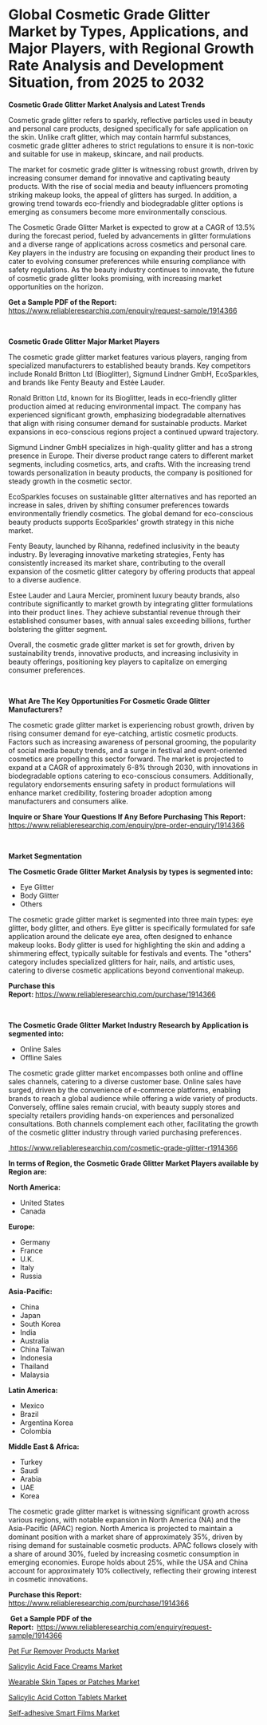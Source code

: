 <p><h1>Global Cosmetic Grade Glitter Market by Types, Applications, and Major Players, with Regional Growth Rate Analysis and Development Situation, from 2025 to 2032</h1></p><p><strong>Cosmetic Grade Glitter Market Analysis and Latest Trends</strong></p>
<p><p>Cosmetic grade glitter refers to sparkly, reflective particles used in beauty and personal care products, designed specifically for safe application on the skin. Unlike craft glitter, which may contain harmful substances, cosmetic grade glitter adheres to strict regulations to ensure it is non-toxic and suitable for use in makeup, skincare, and nail products.</p><p>The market for cosmetic grade glitter is witnessing robust growth, driven by increasing consumer demand for innovative and captivating beauty products. With the rise of social media and beauty influencers promoting striking makeup looks, the appeal of glitters has surged. In addition, a growing trend towards eco-friendly and biodegradable glitter options is emerging as consumers become more environmentally conscious.</p><p>The Cosmetic Grade Glitter Market is expected to grow at a CAGR of 13.5% during the forecast period, fueled by advancements in glitter formulations and a diverse range of applications across cosmetics and personal care. Key players in the industry are focusing on expanding their product lines to cater to evolving consumer preferences while ensuring compliance with safety regulations. As the beauty industry continues to innovate, the future of cosmetic grade glitter looks promising, with increasing market opportunities on the horizon.</p></p>
<p><strong>Get a Sample PDF of the Report:&nbsp;</strong> <a href="https://www.reliableresearchiq.com/enquiry/request-sample/1914366?utm_campaign=104&utm_medium=2&utm_source=Github&utm_content=ia&utm_term=10022025&utm_id=cosmetic-grade-glitter">https://www.reliableresearchiq.com/enquiry/request-sample/1914366</a></p>
<p>&nbsp;</p>
<p><strong>Cosmetic Grade Glitter Major Market Players</strong></p>
<p><p>The cosmetic grade glitter market features various players, ranging from specialized manufacturers to established beauty brands. Key competitors include Ronald Britton Ltd (Bioglitter), Sigmund Lindner GmbH, EcoSparkles, and brands like Fenty Beauty and Estée Lauder.</p><p>Ronald Britton Ltd, known for its Bioglitter, leads in eco-friendly glitter production aimed at reducing environmental impact. The company has experienced significant growth, emphasizing biodegradable alternatives that align with rising consumer demand for sustainable products. Market expansions in eco-conscious regions project a continued upward trajectory.</p><p>Sigmund Lindner GmbH specializes in high-quality glitter and has a strong presence in Europe. Their diverse product range caters to different market segments, including cosmetics, arts, and crafts. With the increasing trend towards personalization in beauty products, the company is positioned for steady growth in the cosmetic sector.</p><p>EcoSparkles focuses on sustainable glitter alternatives and has reported an increase in sales, driven by shifting consumer preferences towards environmentally friendly cosmetics. The global demand for eco-conscious beauty products supports EcoSparkles' growth strategy in this niche market.</p><p>Fenty Beauty, launched by Rihanna, redefined inclusivity in the beauty industry. By leveraging innovative marketing strategies, Fenty has consistently increased its market share, contributing to the overall expansion of the cosmetic glitter category by offering products that appeal to a diverse audience.</p><p>Estee Lauder and Laura Mercier, prominent luxury beauty brands, also contribute significantly to market growth by integrating glitter formulations into their product lines. They achieve substantial revenue through their established consumer bases, with annual sales exceeding billions, further bolstering the glitter segment.</p><p>Overall, the cosmetic grade glitter market is set for growth, driven by sustainability trends, innovative products, and increasing inclusivity in beauty offerings, positioning key players to capitalize on emerging consumer preferences.</p></p>
<p>&nbsp;</p>
<p><strong>What Are The Key Opportunities For Cosmetic Grade Glitter Manufacturers?</strong></p>
<p><p>The cosmetic grade glitter market is experiencing robust growth, driven by rising consumer demand for eye-catching, artistic cosmetic products. Factors such as increasing awareness of personal grooming, the popularity of social media beauty trends, and a surge in festival and event-oriented cosmetics are propelling this sector forward. The market is projected to expand at a CAGR of approximately 6-8% through 2030, with innovations in biodegradable options catering to eco-conscious consumers. Additionally, regulatory endorsements ensuring safety in product formulations will enhance market credibility, fostering broader adoption among manufacturers and consumers alike.</p></p>
<p><strong>Inquire or Share Your Questions If Any Before Purchasing This Report:</strong> <a href="https://www.reliableresearchiq.com/enquiry/pre-order-enquiry/1914366?utm_campaign=104&utm_medium=2&utm_source=Github&utm_content=ia&utm_term=10022025&utm_id=cosmetic-grade-glitter">https://www.reliableresearchiq.com/enquiry/pre-order-enquiry/1914366</a></p>
<p>&nbsp;</p>
<p><strong>Market Segmentation</strong></p>
<p><strong>The Cosmetic Grade Glitter Market Analysis by types is segmented into:</strong></p>
<p><ul><li>Eye Glitter</li><li>Body Glitter</li><li>Others</li></ul></p>
<p><p>The cosmetic grade glitter market is segmented into three main types: eye glitter, body glitter, and others. Eye glitter is specifically formulated for safe application around the delicate eye area, often designed to enhance makeup looks. Body glitter is used for highlighting the skin and adding a shimmering effect, typically suitable for festivals and events. The "others" category includes specialized glitters for hair, nails, and artistic uses, catering to diverse cosmetic applications beyond conventional makeup.</p></p>
<p><strong>Purchase this Report:&nbsp;</strong><a href="https://www.reliableresearchiq.com/purchase/1914366?utm_campaign=104&utm_medium=2&utm_source=Github&utm_content=ia&utm_term=10022025&utm_id=cosmetic-grade-glitter">https://www.reliableresearchiq.com/purchase/1914366</a></p>
<p>&nbsp;</p>
<p><strong>The Cosmetic Grade Glitter Market Industry Research by Application is segmented into:</strong></p>
<p><ul><li>Online Sales</li><li>Offline Sales</li></ul></p>
<p><p>The cosmetic grade glitter market encompasses both online and offline sales channels, catering to a diverse customer base. Online sales have surged, driven by the convenience of e-commerce platforms, enabling brands to reach a global audience while offering a wide variety of products. Conversely, offline sales remain crucial, with beauty supply stores and specialty retailers providing hands-on experiences and personalized consultations. Both channels complement each other, facilitating the growth of the cosmetic glitter industry through varied purchasing preferences.</p></p>
<p><a href="https://www.reliableresearchiq.com/cosmetic-grade-glitter-r1914366?utm_campaign=104&utm_medium=2&utm_source=Github&utm_content=ia&utm_term=10022025&utm_id=cosmetic-grade-glitter">&nbsp;https://www.reliableresearchiq.com/cosmetic-grade-glitter-r1914366</a></p>
<p><strong>In terms of Region, the Cosmetic Grade Glitter Market Players available by Region are:</strong></p>
<p>
    <p> <strong> North America: </strong>
        <ul>
            <li>United States</li>
            <li>Canada</li>
        </ul>
        </p> 
    <p> <strong> Europe: </strong>
        <ul>
            <li>Germany</li>
            <li>France</li>
            <li>U.K.</li>
            <li>Italy</li>
            <li>Russia</li>
        </ul>
        </p> 
    <p> <strong> Asia-Pacific: </strong>
        <ul>
            <li>China</li>
            <li>Japan</li>
            <li>South Korea</li>
            <li>India</li>
            <li>Australia</li>
            <li>China Taiwan</li>
            <li>Indonesia</li>
            <li>Thailand</li>
            <li>Malaysia</li>
        </ul>
        </p> 
    <p> <strong> Latin America: </strong>
        <ul>
            <li>Mexico</li>
            <li>Brazil</li>
            <li>Argentina Korea</li>
            <li>Colombia</li>
        </ul>
        </p> 
    <p> <strong> Middle East & Africa: </strong>
        <ul>
            <li>Turkey</li>
            <li>Saudi</li>
            <li>Arabia</li>
            <li>UAE</li>
            <li>Korea</li>
        </ul>
    </p>
    </p>
<p><p>The cosmetic grade glitter market is witnessing significant growth across various regions, with notable expansion in North America (NA) and the Asia-Pacific (APAC) region. North America is projected to maintain a dominant position with a market share of approximately 35%, driven by rising demand for sustainable cosmetic products. APAC follows closely with a share of around 30%, fueled by increasing cosmetic consumption in emerging economies. Europe holds about 25%, while the USA and China account for approximately 10% collectively, reflecting their growing interest in cosmetic innovations.</p></p>
<p><strong>Purchase this Report: </strong><a href="https://www.reliableresearchiq.com/purchase/1914366?utm_campaign=104&utm_medium=2&utm_source=Github&utm_content=ia&utm_term=10022025&utm_id=cosmetic-grade-glitter">https://www.reliableresearchiq.com/purchase/1914366</a></p>
<p>&nbsp;<strong>Get a Sample PDF of the Report:&nbsp;&nbsp;</strong><a href="https://www.reliableresearchiq.com/enquiry/request-sample/1914366?utm_campaign=104&utm_medium=2&utm_source=Github&utm_content=ia&utm_term=10022025&utm_id=cosmetic-grade-glitter">https://www.reliableresearchiq.com/enquiry/request-sample/1914366</a></p>
<p><strong></strong></p>
<p><p><a href="https://github.com/sissalgamd/Market-Research-Report-List-1/blob/main/pet-fur-remover-products-market.md?utm_campaign=104&utm_medium=2&utm_source=Github&utm_content=ia&utm_term=10022025&utm_id=cosmetic-grade-glitter">Pet Fur Remover Products Market</a></p><p><a href="https://github.com/kuijckulario/Market-Research-Report-List-1/blob/main/salicylic-acid-face-creams-market.md?utm_campaign=104&utm_medium=2&utm_source=Github&utm_content=ia&utm_term=10022025&utm_id=cosmetic-grade-glitter">Salicylic Acid Face Creams Market</a></p><p><a href="https://github.com/bezdanteniz/Market-Research-Report-List-1/blob/main/wearable-skin-tapes-or-patches-market.md?utm_campaign=104&utm_medium=2&utm_source=Github&utm_content=ia&utm_term=10022025&utm_id=cosmetic-grade-glitter">Wearable Skin Tapes or Patches Market</a></p><p><a href="https://github.com/jolinolooman/Market-Research-Report-List-1/blob/main/salicylic-acid-cotton-tablets-market.md?utm_campaign=104&utm_medium=2&utm_source=Github&utm_content=ia&utm_term=10022025&utm_id=cosmetic-grade-glitter">Salicylic Acid Cotton Tablets Market</a></p><p><a href="https://github.com/otintolmo/Market-Research-Report-List-1/blob/main/self-adhesive-smart-films-market.md?utm_campaign=104&utm_medium=2&utm_source=Github&utm_content=ia&utm_term=10022025&utm_id=cosmetic-grade-glitter">Self-adhesive Smart Films Market</a></p></p>